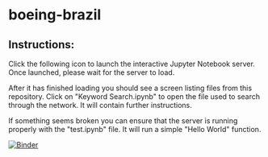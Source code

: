 # boeing-brazil

## Instructions:
Click the following icon to launch the interactive Jupyter Notebook server. Once launched, please wait for the server to load. 

After it has finished loading you should see a screen listing files from this repository. Click on "Keyword Search.ipynb" to open the file used to search through the network. It will contain further instructions.

If something seems broken you can ensure that the server is running properly with the "test.ipynb" file. It will run a simple "Hello World" function. 

[![Binder](https://mybinder.org/badge.svg)](https://mybinder.org/v2/gh/eric-protzer/boeing-brazil/master)
